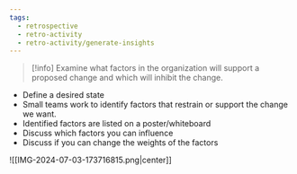 ```yaml
---
tags:
  - retrospective
  - retro-activity
  - retro-activity/generate-insights
---
```


> [!info] Examine what factors in the organization will support a proposed change and which will inhibit the change.

- Define a desired state
- Small teams work to identify factors that restrain or support the change we want.
- Identified factors are listed on a poster/whiteboard
- Discuss which factors you can influence
- Discuss if you can change the weights of the factors

![[IMG-2024-07-03-173716815.png|center]]
